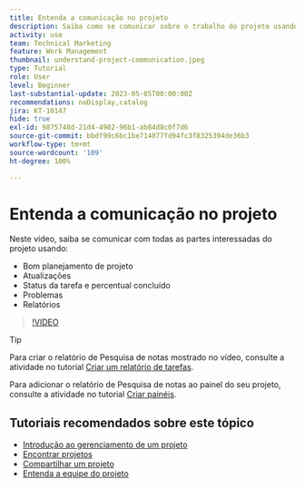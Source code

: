 ```yaml
---
title: Entenda a comunicação no projeto
description: Saiba como se comunicar sobre o trabalho do projeto usando um bom planejamento de projeto, atualizações, status de tarefas, percentual concluído, problemas e relatórios.
activity: use
team: Technical Marketing
feature: Work Management
thumbnail: understand-project-communication.jpeg
type: Tutorial
role: User
level: Beginner
last-substantial-update: 2023-05-05T00:00:00Z
recommendations: noDisplay,catalog
jira: KT-10147
hide: true
exl-id: 9875748d-21d4-4902-96b1-ab84d8c0f7d6
source-git-commit: bbdf99c6bc1be714077fd94fc3f8325394de36b3
workflow-type: tm+mt
source-wordcount: '109'
ht-degree: 100%

---
```


# Entenda a comunicação no projeto

Neste vídeo, saiba se comunicar com todas as partes interessadas do projeto usando:

* Bom planejamento de projeto
* Atualizações
* Status da tarefa e percentual concluído
* Problemas
* Relatórios

>[!VIDEO](https://video.tv.adobe.com/v/3436150/?quality=12&learn=on&enablevpops=1&captions=por_br)

>[!TIP]
>
>Para criar o relatório de Pesquisa de notas mostrado no vídeo, consulte a atividade no tutorial [Criar um relatório de tarefas](https://experienceleague.adobe.com/docs/workfront-learn/tutorials-workfront/reporting/basic-reporting/create-a-task-report.html?lang=br).
>
>Para adicionar o relatório de Pesquisa de notas ao painel do seu projeto, consulte a atividade no tutorial [Criar painéis](https://experienceleague.adobe.com/docs/workfront-learn/tutorials-workfront/reporting/basic-reporting/create-dashboards.html?lang=br).

## Tutoriais recomendados sobre este tópico

* [Introdução ao gerenciamento de um projeto](/help/manage-work/projects/getting-started-manage-a-project.md)
* [Encontrar projetos](/help/manage-work/projects/find-projects.md)
* [Compartilhar um projeto](/help/manage-work/projects/share-a-project.md)
* [Entenda a equipe do projeto](/help/manage-work/projects/understand-the-project-team.md)

